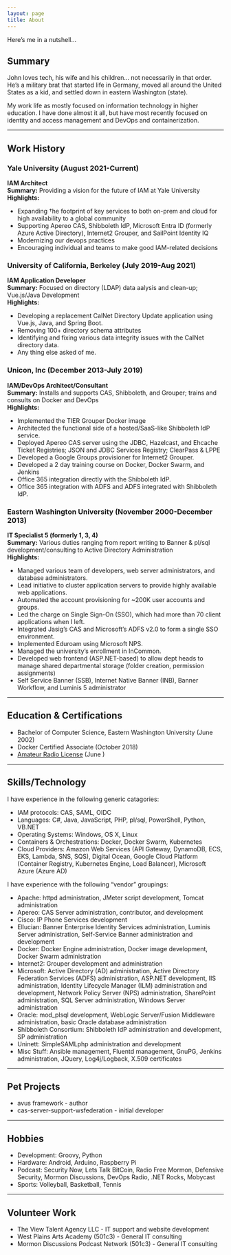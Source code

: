 ```yaml
---
layout: page
title: About
---
```


Here’s me in a nutshell…

## Summary

John loves tech, his wife and his children… not necessarily in that order. He’s a military brat that started life in Germany, moved all around the United States as a kid, and settled down in eastern Washington (state).

My work life as mostly focused on information technology in higher education. I have done almost it all, but have most recently focused on identity and access management and DevOps and containerization.

---

## Work History

### Yale University (August 2021-Current)

**IAM Architect**  
**Summary:** Providing a vision for the future of IAM at Yale University
**Highlights:**

- Expanding †he footprint of key services to both on-prem and cloud for high availability to a global community
- Supporting Apereo CAS, Shibboleth IdP, Microsoft Entra ID (formerly Azure Active Directory), Internet2 Grouper, and SailPoint Identity IQ
- Modernizing our devops practices
- Encouraging individual and teams to make good IAM-related decisions

### University of California, Berkeley (July 2019-Aug 2021)

**IAM Application Developer**  
**Summary:** Focused on directory (LDAP) data aalysis and clean-up; Vue.js/Java Development  
**Highlights:**

- Developing a replacement CalNet Directory Update application using Vue.js, Java, and Spring Boot.
- Removing 100+ directory schema attributes
- Identifying and fixing various data integrity issues with the CalNet directory data.
- Any thing else asked of me.

### Unicon, Inc (December 2013-July 2019)

**IAM/DevOps Architect/Consultant**  
**Summary:** Installs and supports CAS, Shibboleth, and Grouper; trains and consults on Docker and DevOps  
**Highlights:**

- Implemented the TIER Grouper Docker image
- Architected the functional side of a hosted/SaaS-like Shibboleth IdP service.
- Deployed Apereo CAS server using the JDBC, Hazelcast, and Ehcache Ticket Registries; JSON and JDBC Services Registry; ClearPass & LPPE
- Developed a Google Groups provisioner for Internet2 Grouper.
- Developed a 2 day training course on Docker, Docker Swarm, and Jenkins
- Office 365 integration directly with the Shibboleth IdP.
- Office 365 integration with ADFS and ADFS integrated with Shibboleth IdP.

### Eastern Washington University (November 2000-December 2013)

**IT Specialist 5 (formerly 1, 3, 4)**  
**Summary:** Various duties ranging from report writing to Banner & pl/sql development/consulting to Active Directory Administration  
**Highlights:**

- Managed various team of developers, web server administrators, and database administrators.
- Lead initiative to cluster application servers to provide highly available web applications.
- Automated the account provisioning for ~200K user accounts and groups.
- Led the charge on Single Sign-On (SSO), which had more than 70 client applications when I left.
- Integrated Jasig’s CAS and Microsoft’s ADFS v2.0 to form a single SSO environment.
- Implemented Eduroam using Microsoft NPS.
- Managed the university’s enrollment in InCommon.
- Developed web frontend (ASP.NET-based) to allow dept heads to manage shared departmental storage (folder creation, permission assignments)
- Self Service Banner (SSB), Internet Native Banner (INB), Banner Workflow, and Luminis 5 administrator

---

## Education & Certifications

- Bachelor of Computer Science, Eastern Washington University (June 2002)
- Docker Certified Associate (October 2018)
- [Amateur Radio License](https://wireless2.fcc.gov/UlsApp/UlsSearch/license.jsp?licKey=734486) (June )

---

## Skills/Technology

I have experience in the following generic catagories:

- IAM protocols: CAS, SAML, OIDC
- Languages: C#, Java, JavaScript, PHP, pl/sql, PowerShell, Python, VB.NET
- Operating Systems: Windows, OS X, Linux
- Containers & Orchestrations: Docker, Docker Swarm, Kubernetes
- Cloud Providers: Amazon Web Services (API Gateway, DynamoDB, ECS, EKS, Lambda, SNS, SQS), Digital Ocean, Google Cloud Platform (Container Registry, Kubernetes Engine, Load Balancer), Microsoft Azure (Azure AD)

I have experience with the following “vendor” groupings:

- Apache: httpd administration, JMeter script development, Tomcat administration
- Apereo: CAS Server administration, contributor, and development
- Cisco: IP Phone Services development
- Ellucian: Banner Enterprise Identity Services administration, Luminis Server administration, Self-Service Banner administration and development
- Docker: Docker Engine administration, Docker image development, Docker Swarm administration
- Internet2: Grouper development and administration
- Microsoft: Active Directory (AD) administration, Active Directory Federation Services (ADFS) administration, ASP.NET development, IIS administration, Identity Lifecycle Manager (ILM) administration and development, Network Policy Server (NPS) administration, SharePoint administration, SQL Server administration, Windows Server administration
- Oracle: mod_plsql development, WebLogic Server/Fusion Middleware administration, basic Oracle database administration
- Shibboleth Consortium: Shibboleth IdP administration and development, SP administration
- Uninett: SimpleSAMLphp administration and development
- Misc Stuff: Ansible management, Fluentd management, GnuPG, Jenkins administration, JQuery, Log4j/Logback, X.509 certificates

---

## Pet Projects

- avus framework - author
- cas-server-support-wsfederation - initial developer

---

## Hobbies

- Development: Groovy, Python
- Hardware: Android, Arduino, Raspberry Pi
- Podcast: Security Now, Lets Talk BitCoin, Radio Free Mormon, Defensive Security, Mormon Discussions, DevOps Radio, .NET Rocks, Mobycast
- Sports: Volleyball, Basketball, Tennis

---

## Volunteer Work

- The View Talent Agency LLC - IT support and website development
- West Plains Arts Academy (501c3) - General IT consulting
- Mormon Discussions Podcast Network (501c3) - General IT consulting
